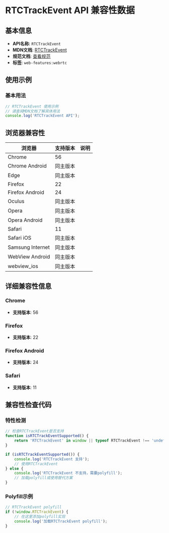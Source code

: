 # RTCTrackEvent API 兼容性数据

## 基本信息

- **API名称**: `RTCTrackEvent`
- **MDN文档**: [RTCTrackEvent](https://developer.mozilla.org/docs/Web/API/RTCTrackEvent)
- **规范文档**: [查看规范](https://w3c.github.io/webrtc-pc/#dom-rtctrackevent)
- **标签**: `web-features:webrtc`

## 使用示例

### 基本用法

```javascript
// RTCTrackEvent 使用示例
// 请查阅MDN文档了解具体用法
console.log('RTCTrackEvent API');
```

## 浏览器兼容性

| 浏览器 | 支持版本 | 说明 |
|--------|----------|------|
| Chrome | 56 |  |
| Chrome Android | 同主版本 |  |
| Edge | 同主版本 |  |
| Firefox | 22 |  |
| Firefox Android | 24 |  |
| Oculus | 同主版本 |  |
| Opera | 同主版本 |  |
| Opera Android | 同主版本 |  |
| Safari | 11 |  |
| Safari iOS | 同主版本 |  |
| Samsung Internet | 同主版本 |  |
| WebView Android | 同主版本 |  |
| webview_ios | 同主版本 |  |

## 详细兼容性信息

### Chrome

- **支持版本**: 56

### Firefox

- **支持版本**: 22

### Firefox Android

- **支持版本**: 24

### Safari

- **支持版本**: 11

## 兼容性检查代码

### 特性检测

```javascript
// 检查RTCTrackEvent是否支持
function isRTCTrackEventSupported() {
    return 'RTCTrackEvent' in window || typeof RTCTrackEvent !== 'undefined';
}

if (isRTCTrackEventSupported()) {
    console.log('RTCTrackEvent 支持');
    // 使用RTCTrackEvent
} else {
    console.log('RTCTrackEvent 不支持，需要polyfill');
    // 加载polyfill或使用替代方案
}
```

### Polyfill示例

```javascript
// RTCTrackEvent polyfill
if (!window.RTCTrackEvent) {
    // 在这里添加polyfill实现
    console.log('加载RTCTrackEvent polyfill');
}
```

